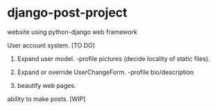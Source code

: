 # django-post-project
website using python-django web framework

User account system.
[TO DO]
1. Expand user model.
  -profile pictures (decide locality of static files).
  
2. Expand or override UserChangeForm.
  -profile bio/description
  
3. beautify web pages.


ability to make posts.  [WIP]
